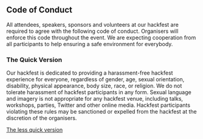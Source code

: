 ## Code of Conduct

All attendees, speakers, sponsors and volunteers at our hackfest  are required to agree with the following code of conduct.
Organisers will enforce this code throughout the event.
We are expecting cooperation from all participants to help ensuring a safe environment for everybody.

### The Quick Version

Our hackfest is dedicated to providing a harassment-free hackfest  experience for everyone, regardless of gender, age, sexual orientation, disability, physical appearance, body size, race, or religion.
We do not tolerate harassment of hackfest participants in any form.
Sexual language and imagery is not appropriate for any hackfest venue, including talks, workshops, parties, Twitter and other online media. Hackfest participants violating these rules may be sanctioned or expelled from the hackfest at the discretion of the organisers.

[The less quick version](coc/)
